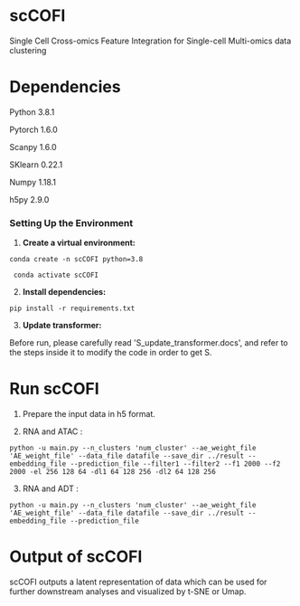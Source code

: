 # scCOFI
Single Cell Cross-omics Feature Integration for Single-cell Multi-omics data clustering

# Dependencies
Python 3.8.1

Pytorch 1.6.0

Scanpy 1.6.0

SKlearn 0.22.1

Numpy 1.18.1

h5py 2.9.0

### Setting Up the Environment
1) **Create a virtual environment:**

`conda create -n scCOFI python=3.8` 

` conda activate scCOFI` 

2) **Install dependencies:**

`pip install -r requirements.txt` 

3) **Update transformer:**

Before run, please carefully read  'S_update_transformer.docs', and refer to the steps inside it to modify the code in order to get S.

# Run scCOFI
1) Prepare the input data in h5 format.
   
2) RNA and ATAC : 

`python -u main.py --n_clusters 'num_cluster' --ae_weight_file 'AE_weight_file' --data_file datafile
--save_dir ../result --embedding_file --prediction_file --filter1 --filter2 --f1 2000 --f2 2000 -el 256 128 64 -dl1 64 128 256 -dl2 64 128 256` 

3) RNA and ADT : 

`python -u main.py --n_clusters 'num_cluster' --ae_weight_file 'AE_weight_file' --data_file datafile
--save_dir ../result --embedding_file --prediction_file`

# Output of scCOFI
scCOFI outputs a latent representation of data which can be used for further downstream analyses and visualized by t-SNE or Umap.
  

